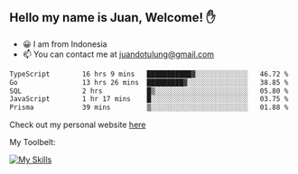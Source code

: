 ## Hello my name is Juan, Welcome! ✋

- 😀 I am from Indonesia
- 📫 You can contact me at juandotulung@gmail.com

<!--START_SECTION:waka-->

```txt
TypeScript        16 hrs 9 mins   ███████████▓░░░░░░░░░░░░░   46.72 %
Go                13 hrs 26 mins  █████████▓░░░░░░░░░░░░░░░   38.85 %
SQL               2 hrs           █▒░░░░░░░░░░░░░░░░░░░░░░░   05.80 %
JavaScript        1 hr 17 mins    █░░░░░░░░░░░░░░░░░░░░░░░░   03.75 %
Prisma            39 mins         ▒░░░░░░░░░░░░░░░░░░░░░░░░   01.88 %
```

<!--END_SECTION:waka-->

Check out my personal website [here](https://juanchristian.com)

My Toolbelt:

[![My Skills](https://skillicons.dev/icons?i=go,js,ts,nodejs,express,react,nextjs,vue,tailwind,vite,html,css,python,php,aws,bash,linux,postgres,mysql,redis,kafka,docker,vercel,netlify,vscode,figma)](https://skillicons.dev)

